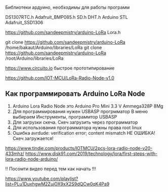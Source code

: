 Библиотеки ардуино, необходимы для работы программ

DS1307RTC.h
Adafruit_BMP085.h
SD.h
DHT.h
Arduino STL
Adafruit_SSD1306

https://github.com/sandeepmistry/arduino-LoRa  Lora.h

git clone https://github.com/sandeepmistry/arduino-LoRa /home/bakaut/Arduino/libraries/LoRa
git clone https://github.com/sandeepmistry/arduino-LoRa /root/Arduino/libraries/LoRa

https://www.circuito.io быстрое прототипирование

https://github.com/IOT-MCU/LoRa-Radio-Node-v1.0


##  Как программировать Arduino LoRa Node

1. Arduino Lora Radio Node это Arduino Pro Mini 3.3 V Ammega328P 8Mg 
2. Для программирования нужен USBASP прогрмматор В меню выбираем Инструменты, программтор USBASP
3. Для загрузки скеча. Скеч загрузить через программатор
4. Для использования программатора нужны права root linux
5. Ошибка avrdude: verification error; content mismatch НЕ ОШИБКА! Скеч загружается!


https://www.tindie.com/products/IOTMCU/2pcs-lora-radio-node-v20-433mhz/
https://www.disk91.com/2019/technology/lora/first-steps-with-lora-radio-node-arduino/

!! Посомти видео перед тем как начать !!!

https://www.youtube.com/playlist?list=PLu1DuxhgwM2ZujOX9xX2S9dQCw0qK4Pa9

